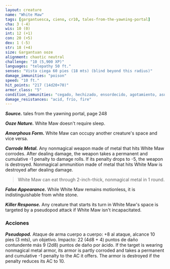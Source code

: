 ```yaml
---
layout: creature
name: "White Maw"
tags: [gargantuesca, cieno, cr10, tales-from-the-yawning-portal]
cha: 3 (-4)
wis: 10 (0)
int: 12 (+1)
con: 20 (+5)
dex: 1 (-5)
str: 18 (+4)
size: Gargantuan ooze
alignment: chaotic neutral
challenge: "10 (5,900 XP)"
languages: "telepathy 50 ft."
senses: "Vista ciega 60 pies (18 mts) (blind beyond this radius)"
damage_immunities: "poison"
speed: "10 ft."
hit_points: "217 (14d20+70)"
armor_class: "5"
condition_immunities: "cegado, hechizado, ensordecido, agotamiento, asustado, envenenado, prone"
damage_resistances: "acid, frío, fire"
---
```



***Source.*** tales from the yawning portal,  page 248

***Ooze Nature.*** White Maw doesn't require sleep.

***Amorphous Form.*** White Maw can occupy another creature's space and vice versa.

***Corrode Metal.*** Any nonmagical weapon made of metal that hits White Maw corrodes. After dealing damage, the weapon takes a permanent and cumulative -1 penalty to damage rolls. If its penalty drops to -5, the weapon is destroyed. Nonmagical ammunition made of metal that hits White Maw is destroyed after dealing damage.

>White Maw can eat through 2-inch-thick, nonmagical metal in 1 round.

***False Appearance.*** While White Maw remains motionless, it is indistinguishable from white stone.

***Killer Response.*** Any creature that starts its turn in White Maw's space is targeted by a pseudopod attack if White Maw isn't incapacitated.

### Acciones

***Pseudopod.*** Ataque de arma cuerpo a cuerpo: +8 al ataque, alcance 10 pies (3 mts), un objetivo. Impacto: 22 (4d8 + 4) puntos de daño contundente más 9 (2d8) puntos de daño por ácido. If the target is wearing nonmagical metal armor, its armor is partly corroded and takes a permanent and cumulative -1 penalty to the AC it offers. The armor is destroyed if the penalty reduces its AC to 10.